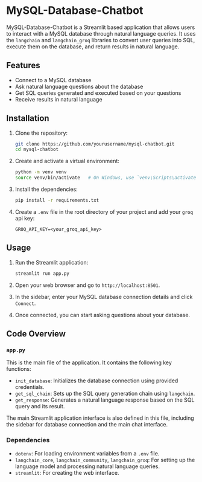 # MySQL-Database-Chatbot

MySQL-Database-Chatbot is a Streamlit based application that allows users to interact with a MySQL database through natural language queries. It uses the `langchain` and `langchain_groq` libraries to convert user queries into SQL, execute them on the database, and return results in natural language.

## Features

- Connect to a MySQL database
- Ask natural language questions about the database
- Get SQL queries generated and executed based on your questions
- Receive results in natural language

## Installation

1. Clone the repository:

    ```bash
    git clone https://github.com/yourusername/mysql-chatbot.git
    cd mysql-chatbot
    ```

2. Create and activate a virtual environment:

    ```bash
    python -m venv venv
    source venv/bin/activate   # On Windows, use `venv\Scripts\activate`
    ```

3. Install the dependencies:

    ```bash
    pip install -r requirements.txt
    ```

4. Create a `.env` file in the root directory of your project and add your `groq` api key:

    ```plaintext
    GROQ_API_KEY=<your_groq_api_key>
    
    ```

## Usage

1. Run the Streamlit application:

    ```bash
    streamlit run app.py
    ```

2. Open your web browser and go to `http://localhost:8501`.

3. In the sidebar, enter your MySQL database connection details and click `Connect`.

4. Once connected, you can start asking questions about your database.

## Code Overview

### `app.py`

This is the main file of the application. It contains the following key functions:

- `init_database`: Initializes the database connection using provided credentials.
- `get_sql_chain`: Sets up the SQL query generation chain using `langchain`.
- `get_response`: Generates a natural language response based on the SQL query and its result.

The main Streamlit application interface is also defined in this file, including the sidebar for database connection and the main chat interface.

### Dependencies

- `dotenv`: For loading environment variables from a `.env` file.
- `langchain_core`, `langchain_community`, `langchain_groq`: For setting up the language model and processing natural language queries.
- `streamlit`: For creating the web interface.

